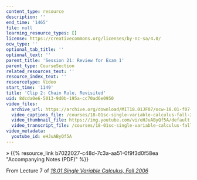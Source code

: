 ```yaml
---
content_type: resource
description: ''
end_time: '1465'
file: null
learning_resource_types: []
license: https://creativecommons.org/licenses/by-nc-sa/4.0/
ocw_type: ''
optional_tab_title: ''
optional_text: ''
parent_title: 'Session 21: Review for Exam 1'
parent_type: CourseSection
related_resources_text: ''
resource_index_text: ''
resourcetype: Video
start_time: '1149'
title: 'Clip 2: Chain Rule, Revisited'
uid: 8dcda0e6-5013-9d0b-195a-cc70ad6e0950
video_files:
  archive_url: https://archive.org/download/MIT18.01JF07/ocw-18.01-f07-lec07_300k.mp4
  video_captions_file: /courses/18-01sc-single-variable-calculus-fall-2010/4d1cb8f181845963966ecaf83c93fd23_eHJuAByQf5A.vtt
  video_thumbnail_file: https://img.youtube.com/vi/eHJuAByQf5A/default.jpg
  video_transcript_file: /courses/18-01sc-single-variable-calculus-fall-2010/dc1a89f64d82e31c721eaa1fe9b4b43b_eHJuAByQf5A.pdf
video_metadata:
  youtube_id: eHJuAByQf5A
---
```


» {{% resource_link b7022027-c48d-7c3a-aa51-0f9f3d0f58ea "Accompanying Notes (PDF)" %}}

From Lecture 7 of [_18.01 Single Variable Calculus, Fall 2006_](/courses/18-01-single-variable-calculus-fall-2006/video_galleries/video-lectures)

